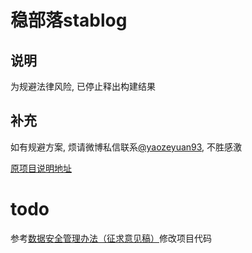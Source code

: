 # 稳部落stablog

## 说明
为规避法律风险, 已停止释出构建结果

##  补充

如有规避方案, 烦请微博私信联系[@yaozeyuan93](https://weibo.com/u/1718734760), 不胜感激

[原项目说明地址](./raw_readme.md)

# todo

参考[数据安全管理办法（征求意见稿）](http://www.moj.gov.cn/news/content/2019-05/28/zlk_235861.html)修改项目代码